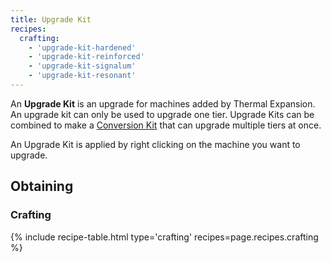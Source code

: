 ```yaml
--- 
title: Upgrade Kit 
recipes: 
  crafting: 
    - 'upgrade-kit-hardened' 
    - 'upgrade-kit-reinforced'
    - 'upgrade-kit-signalum'
    - 'upgrade-kit-resonant'
--- 
```


An **Upgrade Kit** is an upgrade for machines added by Thermal Expansion. An upgrade kit can only be used to upgrade one tier. Upgrade Kits can be combined to make a [Conversion Kit](/docs/thermal-expansion/tiers-and-augments/conversion-kits/) that can upgrade multiple tiers at once.

An Upgrade Kit is applied by right clicking on the machine you want to upgrade.

Obtaining
---------

### Crafting
{% include recipe-table.html type='crafting' recipes=page.recipes.crafting %}